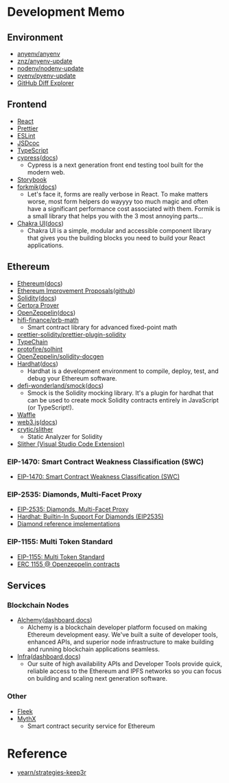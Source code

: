 
# Development Memo

## Environment

- [anyenv/anyenv](https://github.com/anyenv/anyenv)
- [znz/anyenv-update](https://github.com/znz/anyenv-update)
- [nodenv/nodenv-update](https://github.com/nodenv/nodenv-update)
- [pyenv/pyenv-update](https://github.com/pyenv/pyenv-update)
- [GitHub Diff Explorer](https://chrome.google.com/webstore/detail/github-diff-explorer/kagcmhcnjehpeihgmcohmdceffihkglk)

## Frontend

- [React](https://reactjs.org/)
- [Prettier](https://prettier.io/)
- [ESLint](https://eslint.org/)
- [JSDcoc](https://jsdoc.app/)
- [TypeScript](https://www.typescriptlang.org/)
- [cypress](https://www.cypress.io/)([docs](https://docs.cypress.io/))
  - Cypress is a next generation front end testing tool built for the modern web.
- [Storybook](https://storybook.js.org/)
- [forkmik](https://formik.org/)([docs](https://formik.org/docs/overview))
  - Let's face it, forms are really verbose in React. To make matters worse, most form helpers do wayyyy too much magic and often have a significant performance cost associated with them. Formik is a small library that helps you with the 3 most annoying parts...
- [Chakra UI](https://chakra-ui.com/)([docs](https://chakra-ui.com/docs/getting-started))
  - Chakra UI is a simple, modular and accessible component library that gives you the building blocks you need to build your React applications.

## Ethereum

- [Ethereum](https://ethereum.org/en/)([docs](https://ethereum.org/en/developers/docs/))
- [Ethereum Improvement Proposals](https://eips.ethereum.org/)([github](https://github.com/ethereum/EIPs))
- [Solidity](https://soliditylang.org/)([docs](https://docs.soliditylang.org/en/latest/))
- [Certora Prover](https://certora.atlassian.net/wiki/spaces/CPD/pages/7274497/Installation+of+Certora+Prover)
- [OpenZeppelin](https://openzeppelin.com/)([docs](https://docs.openzeppelin.com/openzeppelin/))
- [hifi-finance/prb-math](https://github.com/hifi-finance/prb-math)
  - Smart contract library for advanced fixed-point math
- [prettier-solidity/prettier-plugin-solidity](https://github.com/prettier-solidity/prettier-plugin-solidity)
- [TypeChain](https://github.com/dethcrypto/TypeChain)
- [protofire/solhint](https://github.com/protofire/solhint)
- [OpenZeppelin/solidity-docgen](https://github.com/OpenZeppelin/solidity-docgen)
- [Hardhat](https://hardhat.org/)([docs](https://hardhat.org/getting-started/#overview))
  - Hardhat is a development environment to compile, deploy, test, and debug your Ethereum software.
- [defi-wonderland/smock](https://github.com/defi-wonderland/smock)([docs](https://smock.readthedocs.io/en/latest/))
  - Smock is the Solidity mocking library. It's a plugin for hardhat that can be used to create mock Solidity contracts entirely in JavaScript (or TypeScript!).
- [Waffle](https://ethereum-waffle.readthedocs.io/en/latest/index.html)
- [web3.js](https://github.com/ChainSafe/web3.js)([docs](https://web3js.readthedocs.io/))
- [crytic/slither](https://github.com/crytic/slither)
  - Static Analyzer for Solidity
- [Slither (Visual Studio Code Extension)](https://marketplace.visualstudio.com/items?itemName=trailofbits.slither-vscode)

### EIP-1470: Smart Contract Weakness Classification (SWC)

- [EIP-1470: Smart Contract Weakness Classification (SWC)](https://eips.ethereum.org/EIPS/eip-1470)

### EIP-2535: Diamonds, Multi-Facet Proxy

- [EIP-2535: Diamonds, Multi-Facet Proxy](https://eips.ethereum.org/EIPS/eip-2535)
- [Hardhat: Builtin-In Support For Diamonds (EIP2535)](https://hardhat.org/plugins/hardhat-deploy.html#builtin-in-support-for-diamonds-eip2535)
- [Diamond reference implementations](https://github.com/mudgen/Diamond)

### EIP-1155: Multi Token Standard

- [EIP-1155: Multi Token Standard](https://eips.ethereum.org/EIPS/eip-1155)
- [ERC 1155 @ Openzeppelin contracts](https://docs.openzeppelin.com/contracts/4.x/api/token/erc1155)

## Services

### Blockchain Nodes

- [Alchemy](https://www.alchemy.com/)([dashboard](https://dashboard.alchemyapi.io/),[docs](https://docs.alchemy.com/alchemy/))
  - Alchemy is a blockchain developer platform focused on making Ethereum development easy. We've built a suite of developer tools, enhanced APIs, and superior node infrastructure to make building and running blockchain applications seamless.
- [Infra](https://infura.io/)([dashboard](https://infura.io/dashboard),[docs](https://infura.io/docs/ethereum))
  - Our suite of high availability APIs and Developer Tools provide quick, reliable access to the Ethereum and IPFS networks so you can focus on building and scaling next generation software.

### Other

- [Fleek](https://fleek.co/)
- [MythX](https://mythx.io/)
  - Smart contract security service for Ethereum

# Reference

- [yearn/strategies-keep3r](https://github.com/yearn/strategies-keep3r)
